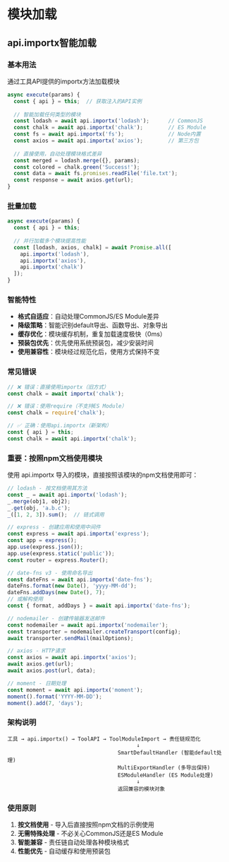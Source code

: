 # 模块加载

<knowledge>

## api.importx智能加载

### 基本用法
通过工具API提供的importx方法加载模块
```javascript
async execute(params) {
  const { api } = this;  // 获取注入的API实例
  
  // 智能加载任何类型的模块
  const lodash = await api.importx('lodash');      // CommonJS
  const chalk = await api.importx('chalk');        // ES Module  
  const fs = await api.importx('fs');              // Node内置
  const axios = await api.importx('axios');        // 第三方包
  
  // 直接使用，自动处理模块格式差异
  const merged = lodash.merge({}, params);
  const colored = chalk.green('Success!');
  const data = await fs.promises.readFile('file.txt');
  const response = await axios.get(url);
}
```

### 批量加载
```javascript
async execute(params) {
  const { api } = this;
  
  // 并行加载多个模块提高性能
  const [lodash, axios, chalk] = await Promise.all([
    api.importx('lodash'),
    api.importx('axios'),
    api.importx('chalk')
  ]);
}
```

### 智能特性
- **格式自适应**：自动处理CommonJS/ES Module差异
- **降级策略**：智能识别default导出、函数导出、对象导出
- **缓存优化**：模块缓存机制，重复加载速度极快（0ms）
- **预装包优先**：优先使用系统预装包，减少安装时间
- **使用兼容性**：模块经过规范化后，使用方式保持不变

### 常见错误
```javascript
// ❌ 错误：直接使用importx（旧方式）
const chalk = await importx('chalk');

// ❌ 错误：使用require（不支持ES Module）
const chalk = require('chalk'); 

// ✅ 正确：使用api.importx（新架构）
const { api } = this;
const chalk = await api.importx('chalk');
```

### 重要：按照npm文档使用模块

使用 api.importx 导入的模块，直接按照该模块的npm文档使用即可：

```javascript
// lodash - 按文档使用其方法
const _ = await api.importx('lodash');
_.merge(obj1, obj2);
_.get(obj, 'a.b.c');
_([1, 2, 3]).sum();  // 链式调用

// express - 创建应用和使用中间件
const express = await api.importx('express');
const app = express();
app.use(express.json());
app.use(express.static('public'));
const router = express.Router();

// date-fns v3 - 使用命名导出
const dateFns = await api.importx('date-fns');
dateFns.format(new Date(), 'yyyy-MM-dd');
dateFns.addDays(new Date(), 7);
// 或解构使用
const { format, addDays } = await api.importx('date-fns');

// nodemailer - 创建传输器发送邮件
const nodemailer = await api.importx('nodemailer');
const transporter = nodemailer.createTransport(config);
await transporter.sendMail(mailOptions);

// axios - HTTP请求
const axios = await api.importx('axios');
await axios.get(url);
await axios.post(url, data);

// moment - 日期处理
const moment = await api.importx('moment');
moment().format('YYYY-MM-DD');
moment().add(7, 'days');
```

### 架构说明
```
工具 → api.importx() → ToolAPI → ToolModuleImport → 责任链规范化
                                         ↓
                                   SmartDefaultHandler (智能default处理)
                                   MultiExportHandler (多导出保持)
                                   ESModuleHandler (ES Module处理)
                                         ↓
                                   返回兼容的模块对象
```

### 使用原则
1. **按文档使用** - 导入后直接按照npm文档的示例使用
2. **无需特殊处理** - 不必关心CommonJS还是ES Module
3. **智能兼容** - 责任链自动处理各种模块格式
4. **性能优先** - 自动缓存和使用预装包

</knowledge>
